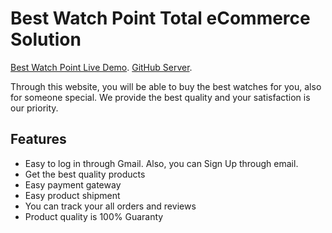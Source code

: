 # Best Watch Point Total eCommerce Solution

[Best Watch Point Live Demo](https://bestwatchpoint.netlify.app/).
[GitHub Server](https://github.com/mizanur919/Asi12_Best_Watch_Point_Client).

Through this website, you will be able to buy the best watches for you, also for someone special. We provide the best quality and your satisfaction is our priority.

## Features
* Easy to log in through Gmail. Also, you can Sign Up through email.
* Get the best quality products
* Easy payment gateway
* Easy product shipment
* You can track your all orders and reviews
* Product quality is 100% Guaranty
